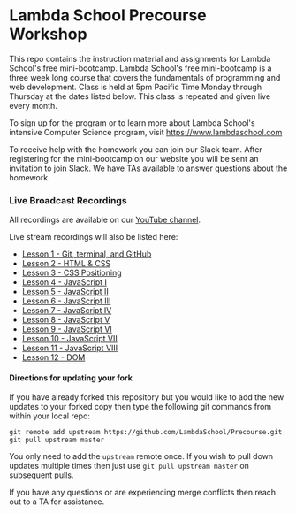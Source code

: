 # Lambda School Precourse Workshop
This repo contains the instruction material and assignments for Lambda School's free mini-bootcamp.  Lambda School's free mini-bootcamp is a three week long course that covers the fundamentals of programming and web development.  Class is held at 5pm Pacific Time Monday through Thursday at the dates listed below.  This class is repeated and given live every month.

To sign up for the program or to learn more about Lambda School's intensive Computer Science program, visit https://www.lambdaschool.com

To receive help with the homework you can join our Slack team.  After registering for the mini-bootcamp on our website you will be sent an invitation to join Slack.  We have TAs available to answer questions about the homework.


### Live Broadcast Recordings

All recordings are available on our [YouTube channel](https://www.youtube.com/channel/UCmgWnKIhmOi-MuRUC62mOFw?view_as=subscriber).

Live stream recordings will also be listed here:

* [Lesson 1 - Git, terminal, and GitHub](https://youtu.be/6lLMqYxIMvw)
* [Lesson 2 - HTML & CSS](https://youtu.be/uLSFDk2C5WA)
* [Lesson 3 - CSS Positioning](https://youtu.be/GNLbLG6OxxU)
* [Lesson 4 - JavaScript I](https://youtu.be/bL-1YjvTRXQ)
* [Lesson 5 - JavaScript II](https://www.youtube.com/watch?v=iWeR2cXj-nQ)
* [Lesson 6 - JavaScript III](https://www.youtube.com/watch?v=jOOL4uuCBgw)
* [Lesson 7 - JavaScript IV](https://www.youtube.com/watch?v=6VLr-E5BM_c)
* [Lesson 8 - JavaScript V](https://www.youtube.com/watch?v=eWO2qIThltE)
* [Lesson 9 - JavaScript VI](https://www.youtube.com/watch?v=ucctc5-kjOo)
* [Lesson 10 - JavaScript VII](https://www.youtube.com/watch?v=pNit3wXnsHc)
* [Lesson 11 - JavaScript VIII](https://www.youtube.com/watch?v=YWHjh3QvEZo)
* [Lesson 12 - DOM](https://www.youtube.com/watch?v=_0ZQCGPlsQg)

#### Directions for updating your fork

If you have already forked this repository but you would like to add the new updates to your forked copy then type the following git commands from within your local repo:

```
git remote add upstream https://github.com/LambdaSchool/Precourse.git
git pull upstream master
```

You only need to add the `upstream` remote once.  If you wish to pull down updates multiple times then just use `git pull upstream master` on subsequent pulls.

If you have any questions or are experiencing merge conflicts then reach out to a TA for assistance.
